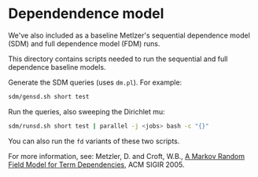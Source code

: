 # Dependendence model

We've also included as a baseline Metlzer's sequential dependence model (SDM) and full dependence model (FDM) runs.

This directory contains scripts needed to run the sequential and full dependence baseline models.

Generate the SDM queries (uses ``dm.pl``). For example:
```bash
sdm/gensd.sh short test
```

Run the queries, also sweeping the Dirichlet mu:
```bash
sdm/runsd.sh short test | parallel -j <jobs> bash -c "{}"
```

You can also run the ``fd`` variants of these two scripts.

For more information, see:
Metzler, D. and Croft, W.B., [A Markov Random Field Model for Term Dependencies](http://dl.acm.org/citation.cfm?id=1076115), ACM SIGIR 2005.
